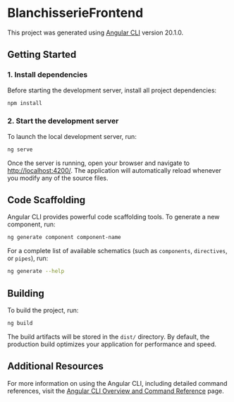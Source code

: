 # BlanchisserieFrontend

This project was generated using [Angular CLI](https://github.com/angular/angular-cli) version 20.1.0.


## Getting Started

### 1. Install dependencies

Before starting the development server, install all project dependencies:

```bash
npm install
```

### 2. Start the development server

To launch the local development server, run:

```bash
ng serve
```

Once the server is running, open your browser and navigate to [http://localhost:4200/](http://localhost:4200/). The application will automatically reload whenever you modify any of the source files.


## Code Scaffolding

Angular CLI provides powerful code scaffolding tools. To generate a new component, run:

```bash
ng generate component component-name
```

For a complete list of available schematics (such as `components`, `directives`, or `pipes`), run:

```bash
ng generate --help
```


## Building

To build the project, run:

```bash
ng build
```

The build artifacts will be stored in the `dist/` directory. By default, the production build optimizes your application for performance and speed.


## Additional Resources

For more information on using the Angular CLI, including detailed command references, visit the [Angular CLI Overview and Command Reference](https://angular.dev/tools/cli) page.
